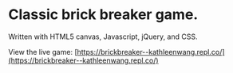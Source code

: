 # Classic brick breaker game. 


Written with HTML5 canvas, Javascript, jQuery, and CSS. 
 
View the live game: [https://brickbreaker--kathleenwang.repl.co/](https://brickbreaker--kathleenwang.repl.co/)

